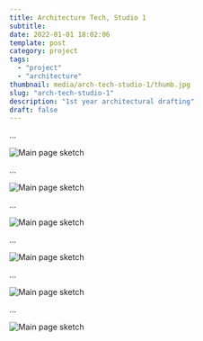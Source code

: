 ```yaml
---
title: Architecture Tech, Studio 1
subtitle:
date: 2022-01-01 18:02:06
template: post
category: project
tags:
  - "project"
  - "architecture"
thumbnail: media/arch-tech-studio-1/thumb.jpg
slug: "arch-tech-studio-1"
description: "1st year architectural drafting"
draft: false
---
```


...

![Main page sketch](./a1-a.jpg)

...

![Main page sketch](./a2-a.jpg)

...

![Main page sketch](./a3.jpg)

...

![Main page sketch](./a4-a.jpg)

...

![Main page sketch](./a5-a.jpg)

...

![Main page sketch](./a6-a.jpg)
